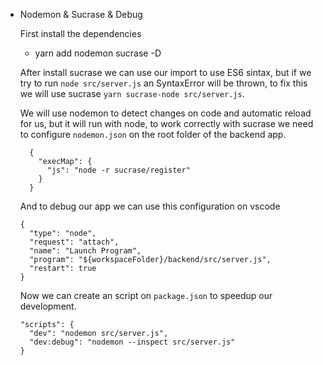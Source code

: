 - Nodemon & Sucrase & Debug

  First install the dependencies
  - yarn add nodemon sucrase -D

  After install sucrase we can use our import to use ES6 sintax, but if we try to run `node src/server.js` an SyntaxError will be thrown, to fix this we will use sucrase `yarn sucrase-node src/server.js`.

  We will use nodemon to detect changes on code and automatic reload for us, but it will run with node, to work correctly with sucrase we need to configure `nodemon.json` on the root folder of the backend app.

  ```
    {
      "execMap": {
        "js": "node -r sucrase/register"
      }
    }
  ```

  And to debug our app we can use this configuration on vscode

  ```
  {
    "type": "node",
    "request": "attach",
    "name": "Launch Program",
    "program": "${workspaceFolder}/backend/src/server.js",
    "restart": true
  }
  ```

  Now we can create an script on `package.json` to speedup our development.

  ```
  "scripts": {
    "dev": "nodemon src/server.js",
    "dev:debug": "nodemon --inspect src/server.js"
  }
  ```
